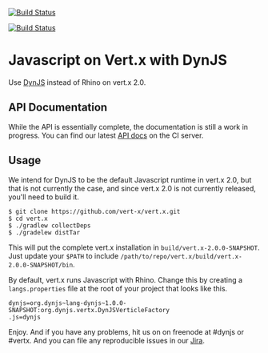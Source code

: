 [![Build Status](https://secure.travis-ci.org/vert-x/mod-lang-dynjs.png) ](http://travis-ci.org/vert-x/mod-lang-dynjs)

[![Build Status](https://buildhive.cloudbees.com/job/vert-x/job/mod-lang-dynjs/badge/icon) ](https://buildhive.cloudbees.com/job/vert-x/job/mod-lang-dynjs/)

# Javascript on Vert.x with DynJS

Use [DynJS](http://github.com/dynjs/dynjs) instead of Rhino on vert.x 2.0.

## API Documentation

While the API is essentially complete, the documentation is still a work in
progress. You can find our latest 
[API docs](https://projectodd.ci.cloudbees.com/view/DynJS/job/dynjs-vertx-module/lastSuccessfulBuild/artifact/target/docs/index.html)
on the CI server.

## Usage

We intend for DynJS to be the default Javascript runtime in vert.x 2.0, but
that is not currently the case, and since vert.x 2.0 is not currently released,
you'll need to build it.

    $ git clone https://github.com/vert-x/vert.x.git
    $ cd vert.x
    $ ./gradlew collectDeps
    $ ./gradelew distTar

This will put the complete vert.x installation in
`build/vert.x-2.0.0-SNAPSHOT`. Just update your `$PATH` to include
`/path/to/repo/vert.x/build/vert.x-2.0.0-SNAPSHOT/bin`. 

By default, vert.x runs Javascript with Rhino. Change this by creating a
`langs.properties` file at the root of your project that looks like this.

    dynjs=org.dynjs~lang-dynjs~1.0.0-SNAPSHOT:org.dynjs.vertx.DynJSVerticleFactory
    .js=dynjs

Enjoy. And if you have any problems, hit us on on freenode at #dynjs or #vertx.
And you can file any reproducible issues in our
[Jira](http://jira.codehaus.org/browse/DYNJS).
